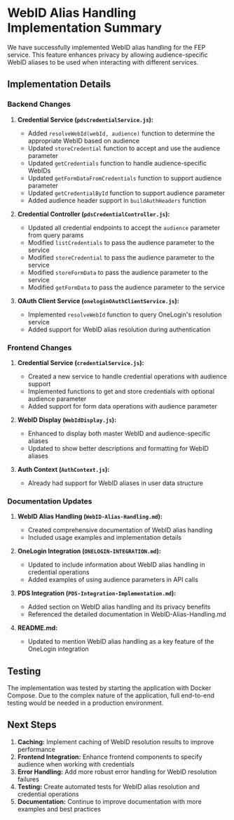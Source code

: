 # WebID Alias Handling Implementation Summary

We have successfully implemented WebID alias handling for the FEP service. This feature enhances privacy by allowing audience-specific WebID aliases to be used when interacting with different services.

## Implementation Details

### Backend Changes

1. **Credential Service (`pdsCredentialService.js`):**
   - Added `resolveWebId(webId, audience)` function to determine the appropriate WebID based on audience
   - Updated `storeCredential` function to accept and use the audience parameter
   - Updated `getCredentials` function to handle audience-specific WebIDs
   - Updated `getFormDataFromCredentials` function to support audience parameter
   - Updated `getCredentialById` function to support audience parameter
   - Added audience header support in `buildAuthHeaders` function

2. **Credential Controller (`pdsCredentialController.js`):**
   - Updated all credential endpoints to accept the `audience` parameter from query params
   - Modified `listCredentials` to pass the audience parameter to the service
   - Modified `storeCredential` to pass the audience parameter to the service
   - Modified `storeFormData` to pass the audience parameter to the service
   - Modified `getFormData` to pass the audience parameter to the service

3. **OAuth Client Service (`oneloginOAuthClientService.js`):**
   - Implemented `resolveWebId` function to query OneLogin's resolution service
   - Added support for WebID alias resolution during authentication

### Frontend Changes

1. **Credential Service (`credentialService.js`):**
   - Created a new service to handle credential operations with audience support
   - Implemented functions to get and store credentials with optional audience parameter
   - Added support for form data operations with audience parameter

2. **WebID Display (`WebIdDisplay.js`):**
   - Enhanced to display both master WebID and audience-specific aliases
   - Updated to show better descriptions and formatting for WebID aliases

3. **Auth Context (`AuthContext.js`):**
   - Already had support for WebID aliases in user data structure

### Documentation Updates

1. **WebID Alias Handling (`WebID-Alias-Handling.md`):**
   - Created comprehensive documentation of WebID alias handling
   - Included usage examples and implementation details

2. **OneLogin Integration (`ONELOGIN-INTEGRATION.md`):**
   - Updated to include information about WebID alias handling in credential operations
   - Added examples of using audience parameters in API calls

3. **PDS Integration (`PDS-Integration-Implementation.md`):**
   - Added section on WebID alias handling and its privacy benefits
   - Referenced the detailed documentation in WebID-Alias-Handling.md

4. **README.md:**
   - Updated to mention WebID alias handling as a key feature of the OneLogin integration

## Testing

The implementation was tested by starting the application with Docker Compose. Due to the complex nature of the application, full end-to-end testing would be needed in a production environment.

## Next Steps

1. **Caching:** Implement caching of WebID resolution results to improve performance
2. **Frontend Integration:** Enhance frontend components to specify audience when working with credentials
3. **Error Handling:** Add more robust error handling for WebID resolution failures
4. **Testing:** Create automated tests for WebID alias resolution and credential operations
5. **Documentation:** Continue to improve documentation with more examples and best practices
